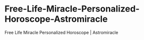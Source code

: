 # Free-Life-Miracle-Personalized-Horoscope-Astromiracle
Free Life Miracle Personalized Horoscope | Astromiracle
